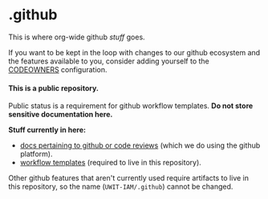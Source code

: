 # .github

This is where org-wide github _stuff_ goes.

If you want to be kept in the loop with changes to our github ecosystem 
and the features available to you, consider adding yourself to the 
[CODEOWNERS](.github/CODEOWNERS) configuration.

#### This is a public repository.  

Public status is a requirement for github workflow templates. **Do not store sensitive documentation here.**

**Stuff currently in here:**

- [docs pertaining to github or code reviews](docs) (which we do using the github 
  platform).
- [workflow templates](workflow-templates) (required to live in this repository).

Other github features that aren't currently used require artifacts to live in this 
repository, so the name (`UWIT-IAM/.github`) cannot be changed.

